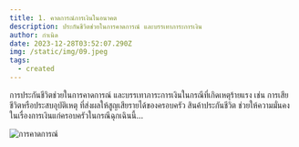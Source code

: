 ```yaml
---
title: 1. คาดการณ์การเงินในอนาคต
description: ประกันชีวิตช่วยในการคาดการณ์ และบรรเทาภาระการเงิน
author: กำเนิด
date: 2023-12-28T03:52:07.290Z
img: /static/img/09.jpeg
tags:
  - created
---
```


การประกันชีวิตช่วยในการคาดการณ์ และบรรเทาภาระการเงินในกรณีที่เกิดเหตุร้ายแรง เช่น การเสียชีวิตหรือประสบอุบัติเหตุ ที่ส่งผลให้สูญเสียรายได้ของครอบครัว สินค้าประกันชีวิต ช่วยให้ความมั่นคงในเรื่องการเงินแก่ครอบครัวในกรณีฉุกเฉินนี้...

![การคาดการณ์](/static/img/09.jpeg "การคาดการณ์")